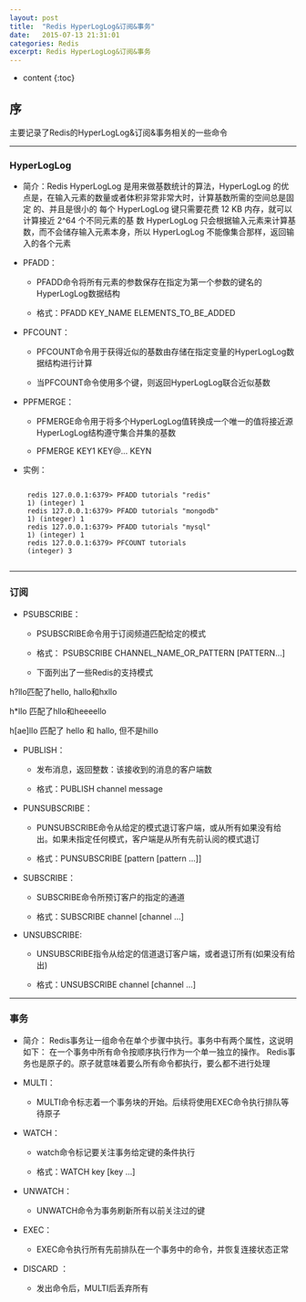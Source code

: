 ```yaml
---
layout: post
title:  "Redis HyperLogLog&订阅&事务"
date:   2015-07-13 21:31:01
categories: Redis
excerpt: Redis HyperLogLog&订阅&事务
---
```


* content
{:toc}


## 序

主要记录了Redis的HyperLogLog&订阅&事务相关的一些命令

---

### HyperLogLog

 *  简介：Redis HyperLogLog 是用来做基数统计的算法，HyperLogLog 的优点是，在输入元素的数量或者体积非常非常大时，计算基数所需的空间总是固定 的、并且是很小的
 每个 HyperLogLog 键只需要花费 12 KB 内存，就可以计算接近 2^64 个不同元素的基 数
 HyperLogLog 只会根据输入元素来计算基数，而不会储存输入元素本身，所以 HyperLogLog 不能像集合那样，返回输入的各个元素

 * PFADD：

   *  PFADD命令将所有元素的参数保存在指定为第一个参数的键名的HyperLogLog数据结构

   * 格式：PFADD KEY_NAME ELEMENTS_TO_BE_ADDED

 * PFCOUNT：

   * PFCOUNT命令用于获得近似的基数由存储在指定变量的HyperLogLog数据结构进行计算

   * 当PFCOUNT命令使用多个键，则返回HyperLogLog联合近似基数

 * PPFMERGE：

   * PFMERGE命令用于将多个HyperLogLog值转换成一个唯一的值将接近源HyperLogLog结构遵守集合并集的基数

   * PFMERGE KEY1 KEY@... KEYN

 * 实例：

    <pre><code>
    redis 127.0.0.1:6379> PFADD tutorials "redis"
    1) (integer) 1
    redis 127.0.0.1:6379> PFADD tutorials "mongodb"
    1) (integer) 1
    redis 127.0.0.1:6379> PFADD tutorials "mysql"
    1) (integer) 1
    redis 127.0.0.1:6379> PFCOUNT tutorials
    (integer) 3
    </code></pre>

---

### 订阅

 * PSUBSCRIBE：

   * PSUBSCRIBE命令用于订阅频道匹配给定的模式

   * 格式： PSUBSCRIBE CHANNEL_NAME_OR_PATTERN [PATTERN...]

   * 下面列出了一些Redis的支持模式

  h\?llo匹配了hello, hallo和hxllo

  h\*llo 匹配了hllo和heeeello

  h\[ae\]llo 匹配了 hello 和 hallo, 但不是hillo

 * PUBLISH：

   * 发布消息，返回整数：该接收到的消息的客户端数

   * 格式：PUBLISH channel message

 * PUNSUBSCRIBE：

   * PUNSUBSCRIBE命令从给定的模式退订客户端，或从所有如果没有给出。如果未指定任何模式，客户端是从所有先前认阅的模式退订

   * 格式：PUNSUBSCRIBE [pattern [pattern ...]]

 * SUBSCRIBE：

   * SUBSCRIBE命令所预订客户的指定的通道

   * 格式：SUBSCRIBE channel [channel ...]

 * UNSUBSCRIBE:

   * UNSUBSCRIBE指令从给定的信道退订客户端，或者退订所有(如果没有给出)

   * 格式：UNSUBSCRIBE channel [channel ...]

---

### 事务

 * 简介： Redis事务让一组命令在单个步骤中执行。事务中有两个属性，这说明如下：
        在一个事务中所有命令按顺序执行作为一个单一独立的操作。
        Redis事务也是原子的。原子就意味着要么所有命令都执行，要么都不进行处理

 * MULTI：

   * MULTI命令标志着一个事务块的开始。后续将使用EXEC命令执行排队等待原子

 * WATCH：

   * watch命令标记要关注事务给定键的条件执行

   * 格式：WATCH key [key ...]

 * UNWATCH：

   * UNWATCH命令为事务刷新所有以前关注过的键

 * EXEC：

   * EXEC命令执行所有先前排队在一个事务中的命令，并恢复连接状态正常

 * DISCARD ：

   * 发出命令后，MULTI后丢弃所有


